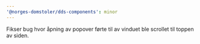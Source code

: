 ```yaml
---
'@norges-domstoler/dds-components': minor
---
```


Fikser bug hvor åpning av popover førte til av vinduet ble scrollet til toppen av siden.
